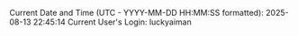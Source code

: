 Current Date and Time (UTC - YYYY-MM-DD HH:MM:SS formatted): 2025-08-13 22:45:14
Current User's Login: luckyaiman
